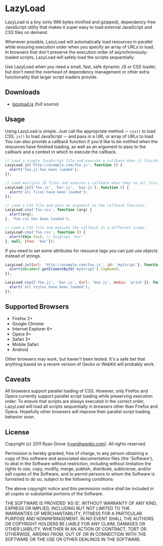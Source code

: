 LazyLoad
========

LazyLoad is a tiny (only 966 bytes minified and gzipped), dependency-free
JavaScript utility that makes it super easy to load external JavaScript and CSS
files on demand.

Whenever possible, LazyLoad will automatically load resources in parallel while
ensuring execution order when you specify an array of URLs to load. In browsers
that don't preserve the execution order of asynchronously-loaded scripts,
LazyLoad will safely load the scripts sequentially.

Use LazyLoad when you need a small, fast, safe dynamic JS or CSS loader, but
don't need the overhead of dependency management or other extra functionality
that larger script loaders provide.

Downloads
---------

  * [lazyload.js](https://github.com/rgrove/lazyload/raw/master/lazyload.js) (full source)

Usage
-----

Using LazyLoad is simple. Just call the appropriate method -- `css()` to load
CSS, `js()` to load JavaScript -- and pass in a URL or array of URLs to load.
You can also provide a callback function if you'd like to be notified when the
resources have finished loading, as well as an argument to pass to the callback
and a context in which to execute the callback.

```js
// Load a single JavaScript file and execute a callback when it finishes.
LazyLoad.js('http://example.com/foo.js', function () {
  alert('foo.js has been loaded');
});

// Load multiple JS files and execute a callback when they've all finished.
LazyLoad.js(['foo.js', 'bar.js', 'baz.js'], function () {
  alert('all files have been loaded');
});

// Load a CSS file and pass an argument to the callback function.
LazyLoad.css('foo.css', function (arg) {
  alert(arg);
}, 'foo.css has been loaded');

// Load a CSS file and execute the callback in a different scope.
LazyLoad.css('foo.css', function () {
  alert(this.foo); // displays 'bar'
}, null, {foo: 'bar'});
```

If you need to set some attributes for resource tags you can just use objects 
instead of strings.

```js
LazyLoad.js({url: 'http://example.com/foo.js', id: 'myScript'}, function() {
  alert(document.getElementById('myScript').tagName);
});

LazyLoad.css(['foo.js', 'bar.js', {url: 'baz.js', media: 'print'}], function() {
  alert('all styles have been loaded');
});
```

Supported Browsers
------------------

  * Firefox 2+
  * Google Chrome
  * Internet Explorer 6+
  * Opera 9+
  * Safari 3+
  * Mobile Safari
  * Android

Other browsers may work, but haven't been tested. It's a safe bet that anything
based on a recent version of Gecko or WebKit will probably work.

Caveats
-------

All browsers support parallel loading of CSS. However, only Firefox and Opera
currently support parallel script loading while preserving execution order. To
ensure that scripts are always executed in the correct order, LazyLoad will load
all scripts sequentially in browsers other than Firefox and Opera. Hopefully
other browsers will improve their parallel script loading behavior soon.

License
-------

Copyright (c) 2011 Ryan Grove (ryan@wonko.com).
All rights reserved.
 
Permission is hereby granted, free of charge, to any person obtaining a copy of
this software and associated documentation files (the 'Software'), to deal in
the Software without restriction, including without limitation the rights to
use, copy, modify, merge, publish, distribute, sublicense, and/or sell copies of
the Software, and to permit persons to whom the Software is furnished to do so,
subject to the following conditions:

The above copyright notice and this permission notice shall be included in all
copies or substantial portions of the Software.

THE SOFTWARE IS PROVIDED 'AS IS', WITHOUT WARRANTY OF ANY KIND, EXPRESS OR
IMPLIED, INCLUDING BUT NOT LIMITED TO THE WARRANTIES OF MERCHANTABILITY, FITNESS
FOR A PARTICULAR PURPOSE AND NONINFRINGEMENT. IN NO EVENT SHALL THE AUTHORS OR
COPYRIGHT HOLDERS BE LIABLE FOR ANY CLAIM, DAMAGES OR OTHER LIABILITY, WHETHER
IN AN ACTION OF CONTRACT, TORT OR OTHERWISE, ARISING FROM, OUT OF OR IN
CONNECTION WITH THE SOFTWARE OR THE USE OR OTHER DEALINGS IN THE SOFTWARE.
